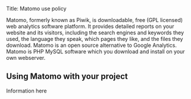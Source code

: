 Title: Matomo use policy

Matomo, formerly known as Piwik, is downloadable, free (GPL licensed) web analytics software platform. It provides detailed reports on your website and its visitors, including the search engines and keywords they used, the language they speak, which pages they like, and the files they download. Matomo is an open source alternative to Google Analytics. Matomo is PHP MySQL software which you download and install on your own webserver.
  
## Using Matomo with your project

Information here
